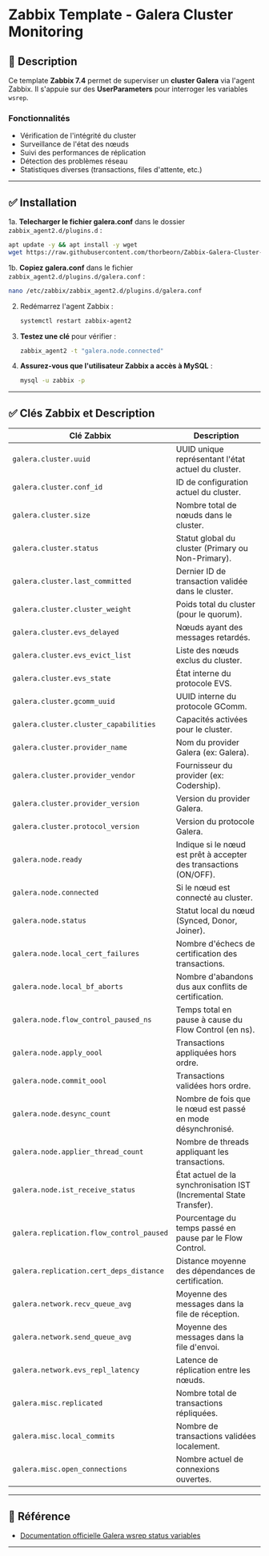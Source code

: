 
# Zabbix Template - Galera Cluster Monitoring

## 📌 Description
Ce template **Zabbix 7.4** permet de superviser un **cluster Galera** via l'agent Zabbix.
Il s'appuie sur des **UserParameters** pour interroger les variables `wsrep`.

### **Fonctionnalités**
- Vérification de l'intégrité du cluster
- Surveillance de l'état des nœuds
- Suivi des performances de réplication
- Détection des problèmes réseau
- Statistiques diverses (transactions, files d'attente, etc.)

---

## ✅ **Installation**
   1a. **Telecharger le fichier galera.conf** dans le dossier `zabbix_agent2.d/plugins.d` :
   ```bash
   apt update -y && apt install -y wget
   wget https://raw.githubusercontent.com/thorbeorn/Zabbix-Galera-Cluster-Monitoring/refs/heads/main/galera.conf -O /etc/zabbix/zabbix_agent2.d/plugins.d/galera.conf
   ```
   1b. **Copiez galera.conf** dans le fichier `zabbix_agent2.d/plugins.d/galera.conf` :
   ```bash
   nano /etc/zabbix/zabbix_agent2.d/plugins.d/galera.conf
   ```
2. Redémarrez l'agent Zabbix :
   ```bash
   systemctl restart zabbix-agent2
   ```
3. **Testez une clé** pour vérifier :
   ```bash
   zabbix_agent2 -t "galera.node.connected"
   ```
4. **Assurez-vous que l'utilisateur Zabbix a accès à MySQL** :
   ```bash
   mysql -u zabbix -p
   ```
---

## ✅ **Clés Zabbix et Description**

| **Clé Zabbix** | **Description** |
|----------------------------------------|---------------------------------------------------------------------------------|
| `galera.cluster.uuid` | UUID unique représentant l'état actuel du cluster. |
| `galera.cluster.conf_id` | ID de configuration actuel du cluster. |
| `galera.cluster.size` | Nombre total de nœuds dans le cluster. |
| `galera.cluster.status` | Statut global du cluster (Primary ou Non-Primary). |
| `galera.cluster.last_committed` | Dernier ID de transaction validée dans le cluster. |
| `galera.cluster.cluster_weight` | Poids total du cluster (pour le quorum). |
| `galera.cluster.evs_delayed` | Nœuds ayant des messages retardés. |
| `galera.cluster.evs_evict_list` | Liste des nœuds exclus du cluster. |
| `galera.cluster.evs_state` | État interne du protocole EVS. |
| `galera.cluster.gcomm_uuid` | UUID interne du protocole GComm. |
| `galera.cluster.cluster_capabilities` | Capacités activées pour le cluster. |
| `galera.cluster.provider_name` | Nom du provider Galera (ex: Galera). |
| `galera.cluster.provider_vendor` | Fournisseur du provider (ex: Codership). |
| `galera.cluster.provider_version` | Version du provider Galera. |
| `galera.cluster.protocol_version` | Version du protocole Galera. |
| `galera.node.ready` | Indique si le nœud est prêt à accepter des transactions (ON/OFF). |
| `galera.node.connected` | Si le nœud est connecté au cluster. |
| `galera.node.status` | Statut local du nœud (Synced, Donor, Joiner). |
| `galera.node.local_cert_failures` | Nombre d'échecs de certification des transactions. |
| `galera.node.local_bf_aborts` | Nombre d'abandons dus aux conflits de certification. |
| `galera.node.flow_control_paused_ns` | Temps total en pause à cause du Flow Control (en ns). |
| `galera.node.apply_oool` | Transactions appliquées hors ordre. |
| `galera.node.commit_oool` | Transactions validées hors ordre. |
| `galera.node.desync_count` | Nombre de fois que le nœud est passé en mode désynchronisé. |
| `galera.node.applier_thread_count` | Nombre de threads appliquant les transactions. |
| `galera.node.ist_receive_status` | État actuel de la synchronisation IST (Incremental State Transfer). |
| `galera.replication.flow_control_paused` | Pourcentage du temps passé en pause par le Flow Control. |
| `galera.replication.cert_deps_distance` | Distance moyenne des dépendances de certification. |
| `galera.network.recv_queue_avg` | Moyenne des messages dans la file de réception. |
| `galera.network.send_queue_avg` | Moyenne des messages dans la file d'envoi. |
| `galera.network.evs_repl_latency` | Latence de réplication entre les nœuds. |
| `galera.misc.replicated` | Nombre total de transactions répliquées. |
| `galera.misc.local_commits` | Nombre de transactions validées localement. |
| `galera.misc.open_connections` | Nombre actuel de connexions ouvertes. |

---

## 🔗 **Référence**
- [Documentation officielle Galera wsrep status variables](https://galeracluster.com/library/documentation/galera-status-variables.html#wsrep-ist-receive-status)

---
